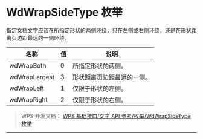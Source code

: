 # WdWrapSideType 枚举

指定文档文字应该在所指定形状的两侧环绕，只在左侧或右侧环绕，还是在形状距离页边距最远的一侧环绕。

| 名称          | 值  | 说明                       |
|---------------|-----|----------------------------|
| wdWrapBoth    | 0   | 所指定形状的两侧。         |
| wdWrapLargest | 3   | 形状距离页边距最远的一侧。 |
| wdWrapLeft    | 1   | 仅限于形状的左侧。         |
| wdWrapRight   | 2   | 仅限于形状的右侧。         |

> WPS 开发文档： [WPS 基础接口/文字 API 参考/枚举/WdWrapSideType 枚举](https://qn.cache.wpscdn.cn/encs/doc/office_v19/topics/WPS%20%E5%9F%BA%E7%A1%80%E6%8E%A5%E5%8F%A3/%E6%96%87%E5%AD%97%20API%20%E5%8F%82%E8%80%83/%E6%9E%9A%E4%B8%BE/WdWrapSideType%20%E6%9E%9A%E4%B8%BE.html)

------------------------------------------------------------------------
